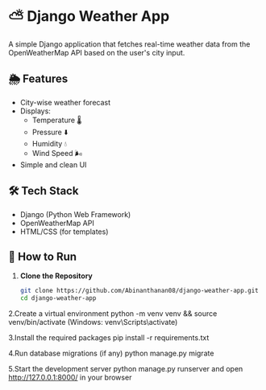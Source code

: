 # ⛅ Django Weather App

A simple Django application that fetches real-time weather data from the OpenWeatherMap API based on the user's city input.

## 🌦 Features

- City-wise weather forecast
- Displays:
  - Temperature 🌡️
  - Pressure ⬇️
  - Humidity 💧
  - Wind Speed 🌬️
- Simple and clean UI

## 🛠 Tech Stack

- Django (Python Web Framework)
- OpenWeatherMap API
- HTML/CSS (for templates)

## 🚀 How to Run

1. **Clone the Repository**
   ```bash
   git clone https://github.com/Abinanthanan08/django-weather-app.git
   cd django-weather-app

2.Create a virtual environment
python -m venv venv && source venv/bin/activate (Windows: venv\Scripts\activate)

3.Install the required packages
pip install -r requirements.txt

4.Run database migrations (if any)
python manage.py migrate

5.Start the development server
python manage.py runserver and open http://127.0.0.1:8000/ in your browser
